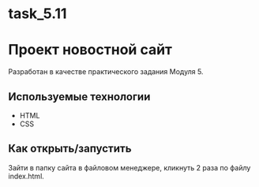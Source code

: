 # task_5.11
# Проект новостной сайт

Разработан в качестве практического задания Модуля 5.

## Используемые технологии

* HTML
* CSS 


## Как открыть/запустить

Зайти в папку сайта в файловом менеджере, кликнуть 2 раза по файлу index.html.
